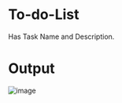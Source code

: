 # To-do-List
Has Task Name and Description.

# Output
![image](https://github.com/user-attachments/assets/29f4869a-a0f5-4b34-8f48-a0da246e6076)
